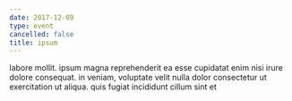 ```yaml
---
date: 2017-12-09
type: event
cancelled: false
title: ipsum
---
```

labore mollit. ipsum magna reprehenderit ea esse cupidatat enim nisi irure dolore consequat. in veniam, voluptate velit nulla dolor consectetur ut exercitation ut aliqua. quis fugiat incididunt cillum sint et